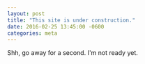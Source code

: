 ```yaml
---
layout: post
title: "This site is under construction."
date: 2016-02-25 13:45:00 -0600
categories: meta
---
```

Shh, go away for a second. I'm not ready yet.
